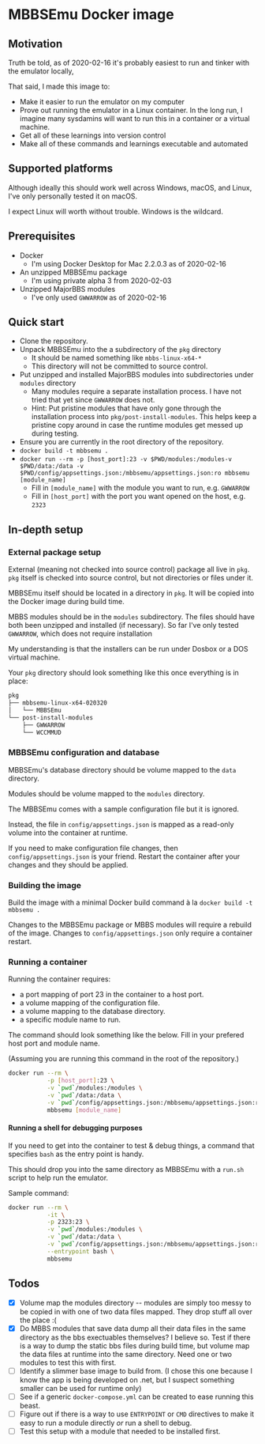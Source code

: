# MBBSEmu Docker image

## Motivation

Truth be told, as of 2020-02-16 it's probably easiest to run and tinker with the emulator locally,

That said, I made this image to:

* Make it easier to run the emulator on my computer
* Prove out running the emulator in a Linux container. In the long run, I imagine many sysdamins will want to run this in a container or a virtual machine.
* Get all of these learnings into version control
* Make all of these commands and learnings executable and automated

## Supported platforms

Although ideally this should work well across Windows, macOS, and Linux, I've only personally tested it on macOS.

I expect Linux will worth without trouble. Windows is the wildcard.

## Prerequisites

* Docker
  * I'm using Docker Desktop for Mac 2.2.0.3 as of 2020-02-16
* An unzipped MBBSEmu package
  * I'm using private alpha 3 from 2020-02-03
* Unzipped MajorBBS modules
  * I've only used `GWWARROW` as of 2020-02-16

## Quick start

* Clone the repository.
* Unpack MBBSEmu into the a subdirectory of the `pkg` directory
  * It should be named something like `mbbs-linux-x64-*`
  * This directory will not be committed to source control.
* Put unzipped and installed MajorBBS modules into subdirectories under `modules` directory
  * Many modules require a separate installation process. I have not tried that yet since `GWWARROW` does not.
  * Hint: Put pristine modules that have only gone through the installation process into `pkg/post-install-modules`. This helps keep a pristine copy around in case the runtime modules get messed up during testing.
* Ensure you are currently in the root directory of the repository.
* `docker build -t mbbsemu .`
* `docker run --rm -p [host_port]:23 -v $PWD/modules:/modules-v $PWD/data:/data -v $PWD/config/appsettings.json:/mbbsemu/appsettings.json:ro mbbsemu [module_name]`
  * Fill in `[module_name]` with the module you want to run, e.g. `GWWARROW`
  * Fill in `[host_port]` with the port you want opened on the host, e.g. `2323`

## In-depth setup

### External package setup

External (meaning not checked into source control) package all live in `pkg`. `pkg` itself is checked into source control, but not directories or files under it.

MBBSEmu itself should be located in a directory in `pkg`. It will be copied into the Docker image during build time.

MBBS modules should be in the `modules` subdirectory. The files should have both been unzipped and installed (if necessary). So far I've only tested `GWWARROW`, which does not require installation

My understanding is that the installers can be run under Dosbox or a DOS virtual machine.

Your `pkg` directory should look something like this once everything is in place:

```sh
pkg
├── mbbsemu-linux-x64-020320
│   └── MBBSEmu
└── post-install-modules
    ├── GWWARROW
    └── WCCMMUD
```

### MBBSEmu configuration and database

MBBSEmu's database directory should be volume mapped to the `data` directory.

Modules should be volume mapped to the `modules` directory.

The MBBSEmu comes with a sample configuration file but it is ignored.

Instead, the file in `config/appsettings.json` is mapped as a read-only volume into the container at runtime.

If you need to make configuration file changes, then `config/appsettings.json` is your friend. Restart the container after your changes and they should be applied.

### Building the image

Build the image with a minimal Docker build command à la `docker build -t mbbsemu .`

Changes to the MBBSEmu package or MBBS modules will require a rebuild of the image. Changes to `config/appsettings.json` only require a container restart.

### Running a container

Running the container requires:
  
* a port mapping of port 23 in the container to a host port.
* a volume mapping of the configuration file.
* a volume mapping to the database directory.
* a specific module name to run.

The command should look something like the below. Fill in your prefered host port and module name.

(Assuming you are running this command in the root of the repository.)

```sh
docker run --rm \
           -p [host_port]:23 \
           -v `pwd`/modules:/modules \
           -v `pwd`/data:/data \
           -v `pwd`/config/appsettings.json:/mbbsemu/appsettings.json:ro \
           mbbsemu [module_name]
```

#### Running a shell for debugging purposes

If you need to get into the container to test & debug things, a command that specifies `bash` as the entry point is handy.

This should drop you into the same directory as MBBSEmu with a `run.sh` script to help run the emulator.

Sample command:

```sh
docker run --rm \
           -it \
           -p 2323:23 \
           -v `pwd`/modules:/modules \
           -v `pwd`/data:/data \
           -v `pwd`/config/appsettings.json:/mbbsemu/appsettings.json:ro \
           --entrypoint bash \
           mbbsemu
```

## Todos

* [x] Volume map the modules directory -- modules are simply too messy to be copied in with one of two data files mapped. They drop stuff all over the place :(
* [x] Do MBBS modules that save data dump all their data files in the same directory as the bbs exectuables themselves? I believe so. Test if there is a way to dump the static bbs files during build time, but volume map the data files at runtime into the same directory. Need one or two modules to test this with first.
* [ ] Identify a slimmer base image to build from. (I chose this one because I know the app is being developed on .net, but I suspect something smaller can be used for runtime only)
* [ ] See if a generic `docker-compose.yml` can be created to ease running this beast.
* [ ] Figure out if there is a way to use `ENTRYPOINT` or `CMD` directives to make it easy to run a module directly _or_ run a shell to debug.
* [ ] Test this setup with a module that needed to be installed first.
